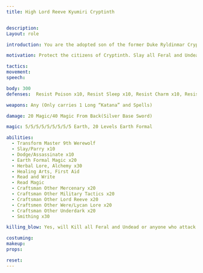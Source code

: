 ```yaml
---
title: High Lord Reeve Kyumiri Cryptinth


description: 
Layout: role

introduction: You are the adopted son of the former Duke Ryldinmar Cryptinth Capelanus. You lived many years in the Underdark as a warrior and assassin before surfacing when Duke Ryldinmar embraced his Dark Elf lineage and went to his birth rate. Upon this change in his character, you pledged your service to his cause. The town of Cryptinth is your domain since the former Duke is a very busy man. You defend it from the Feral with all your might, the people love your just and righteous judgment. The secret weapon in your War is the embrace of your Lycan blood and mastery over it so you can fight your mortal enemy. 

motivation: Protect the citizens of Cryptinth. Slay all Feral and Undead. Oversee the Dark Tower of Moutesque’s protection. Uphold law and order in Cryptinth

tactics: 
movement:
speech:

body: 300
defenses:  Resist Poison x10, Resist Sleep x10, Resist Charm x10, Resist Physical x5, Cloak Chaos x10, Cloak Binding x10, Cloak Curse x5, Phase x10, Return x10, Dodge x10

weapons: Any (Only carries 1 Long “Katana” and Spells)

damage: 20 Magic/40 Magic From Back(Silver Base Sword)

magic: 5/5/5/5/5/5/5/5/5 Earth, 20 Levels Earth Formal

abilities: 
  - Transform Master 9th Werewolf
  - Slay/Parry x10
  - Dodge/Assassinate x10
  - Earth Formal Magic x20
  - Herbal Lore, Alchemy x30
  - Healing Arts, First Aid
  - Read and Write
  - Read Magic
  - Craftsman Other Mercenary x20
  - Craftsman Other Military Tactics x20
  - Craftsman Other Lord Reeve x20
  - Craftsmen Other Were/Lycan Lore x20
  - Craftsman Other Underdark x20
  - Smithing x30

killing_blow: Yes, will Kill all Feral and Undead or anyone who attack him

costuming: 
makeup:
props: 

reset:
---
```

